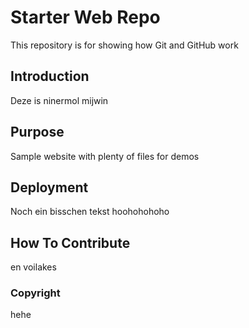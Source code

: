 # Starter Web Repo

This repository is for showing how Git and GitHub work

## Introduction

Deze is ninermol mijwin

## Purpose

Sample website with plenty of files for demos

## Deployment

Noch ein bisschen tekst hoohohohoho

## How To Contribute

en voilakes

### Copyright

hehe